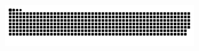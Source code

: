 <picture>
  <source media="(prefers-color-scheme: dark)" srcset="https://raw.githubusercontent.com/linzuolvke/linzuolvke/output/github-contribution-grid-snake-dark.svg">
  <source media="(prefers-color-scheme: light)" srcset="https://raw.githubusercontent.com/linzuolvke/linzuolvke/output/github-contribution-grid-snake.svg">
  <img alt="github contribution grid snake animation" src="https://raw.githubusercontent.com/linzuolvke/linzuolvke/output/github-contribution-grid-snake.svg">
</picture>
